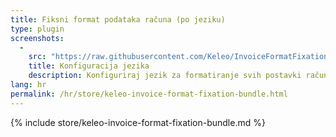```yaml
---
title: Fiksni format podataka računa (po jeziku)
type: plugin
screenshots:
  - 
    src: "https://raw.githubusercontent.com/Keleo/InvoiceFormatFixationBundle/main/screenshot.png"
    title: Konfiguracija jezika
    description: Konfiguriraj jezik za formatiranje svih postavki računa 
lang: hr
permalink: /hr/store/keleo-invoice-format-fixation-bundle.html
---
```


{% include store/keleo-invoice-format-fixation-bundle.md %}
